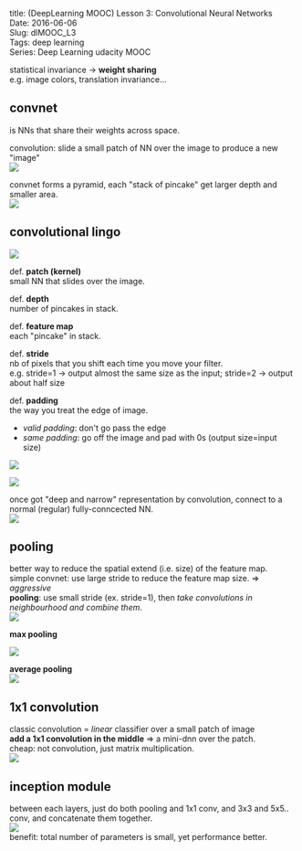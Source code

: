 title: (DeepLearning MOOC) Lesson 3: Convolutional Neural Networks    
Date: 2016-06-06         
Slug: dlMOOC_L3        
Tags: deep learning  
Series: Deep Learning udacity MOOC
 
  
  
statistical invariance → **weight sharing**  
e.g. image colors, translation invariance...   
  
convnet  
-------  
is NNs that share their weights across space.   
  
convolution: slide a small patch of NN over the image to produce a new "image"  
![](../images/dlMOOC_L3/pasted_image.png)  
  
convnet forms a pyramid, each "stack of pincake" get larger depth and smaller area.   
![](../images/dlMOOC_L3/pasted_image001.png)  
  
convolutional lingo  
-------------------  
![](../images/dlMOOC_L3/pasted_image002.png)  
  
def. **patch (kernel)**  
small NN that slides over the image.   
  
def. **depth**  
number of pincakes in stack.   
  
def. **feature map**  
each "pincake" in stack.   
  
def. **stride**  
nb of pixels that you shift each time you move your filter.   
e.g. stride=1 → output almost the same size as the input; stride=2 → output about half size  
  
def. **padding**  
the way you treat the edge of image.   
  
* *valid padding*: don't go pass the edge  
* *same padding*: go off the image and pad with 0s (output size=input size)  
  
![](../images/dlMOOC_L3/pasted_image003.png)  
  
![](../images/dlMOOC_L3/pasted_image004.png)  
  
once got "deep and narrow" representation by convolution, connect to a normal (regular) fully-conncected NN.   
![](../images/dlMOOC_L3/pasted_image005.png)  
  
pooling  
-------  
better way to reduce the spatial extend (i.e. size) of the feature map.   
simple convnet: use large stride to reduce the feature map size. ⇒ *aggressive*  
**pooling**: use small stride (ex. stride=1), then *take convolutions in neighbourhood and combine them*.  
![](../images/dlMOOC_L3/pasted_image006.png)  
  
**max pooling**  
  
![](../images/dlMOOC_L3/pasted_image007.png)  
  
**average pooling**  
![](../images/dlMOOC_L3/pasted_image008.png)  
  
1x1 convolution  
---------------  
classic convolution = *linear* classifier over a small patch of image  
**add a 1x1 convolution in the middle** ⇒ a mini-dnn over the patch.   
cheap: not convolution, just matrix multiplication.   
![](../images/dlMOOC_L3/pasted_image009.png)  
  
inception module  
----------------  
between each layers, just do both pooling and 1x1 conv, and 3x3 and 5x5.. conv, and concatenate them together.   
![](../images/dlMOOC_L3/pasted_image010.png)  
benefit: total number of parameters is small, yet performance better.   
